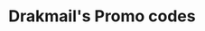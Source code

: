 ---
layout: list
type: list
title: Drakmail's Promo codes
permalink: /drakmail/
username: drakmail
---